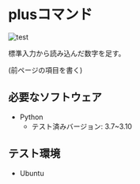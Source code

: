 # plusコマンド

![test](https://github.com/horietatsuya1/robosys2023/actions/workflows/test.yml/badge.svg)

標準入力から読み込んだ数字を足す。

(前ページの項目を書く)

## 必要なソフトウェア

* Python
  * テスト済みバージョン: 3.7~3.10

## テスト環境

* Ubuntu
